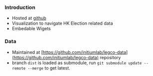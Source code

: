 ### Introduction
- Hosted at [github]()
- Visualization to navigate HK Election related data
- Embedable Wigets


### Data
- Maintained at [https://github.com/initiumlab/legco-data](https://github.com/initiumlab/legco-data) repository
- branch `dist` is loaded as submodule, run `git submodule update --remote --merge` to get latest.
